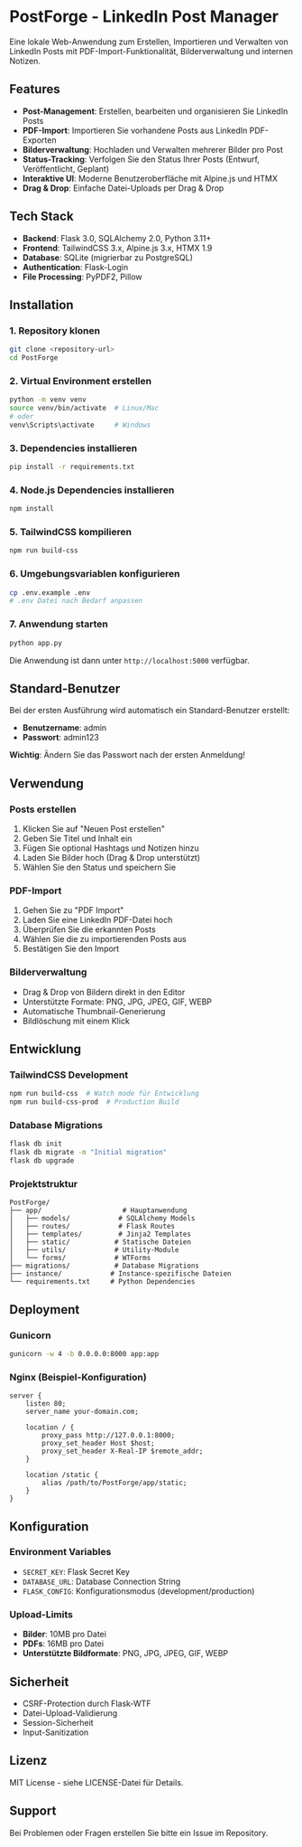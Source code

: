 # PostForge - LinkedIn Post Manager

Eine lokale Web-Anwendung zum Erstellen, Importieren und Verwalten von LinkedIn Posts mit PDF-Import-Funktionalität, Bilderverwaltung und internen Notizen.

## Features

- **Post-Management**: Erstellen, bearbeiten und organisieren Sie LinkedIn Posts
- **PDF-Import**: Importieren Sie vorhandene Posts aus LinkedIn PDF-Exporten
- **Bilderverwaltung**: Hochladen und Verwalten mehrerer Bilder pro Post
- **Status-Tracking**: Verfolgen Sie den Status Ihrer Posts (Entwurf, Veröffentlicht, Geplant)
- **Interaktive UI**: Moderne Benutzeroberfläche mit Alpine.js und HTMX
- **Drag & Drop**: Einfache Datei-Uploads per Drag & Drop

## Tech Stack

- **Backend**: Flask 3.0, SQLAlchemy 2.0, Python 3.11+
- **Frontend**: TailwindCSS 3.x, Alpine.js 3.x, HTMX 1.9
- **Database**: SQLite (migrierbar zu PostgreSQL)
- **Authentication**: Flask-Login
- **File Processing**: PyPDF2, Pillow

## Installation

### 1. Repository klonen
```bash
git clone <repository-url>
cd PostForge
```

### 2. Virtual Environment erstellen
```bash
python -m venv venv
source venv/bin/activate  # Linux/Mac
# oder
venv\Scripts\activate     # Windows
```

### 3. Dependencies installieren
```bash
pip install -r requirements.txt
```

### 4. Node.js Dependencies installieren
```bash
npm install
```

### 5. TailwindCSS kompilieren
```bash
npm run build-css
```

### 6. Umgebungsvariablen konfigurieren
```bash
cp .env.example .env
# .env Datei nach Bedarf anpassen
```

### 7. Anwendung starten
```bash
python app.py
```

Die Anwendung ist dann unter `http://localhost:5000` verfügbar.

## Standard-Benutzer

Bei der ersten Ausführung wird automatisch ein Standard-Benutzer erstellt:
- **Benutzername**: admin
- **Passwort**: admin123

**Wichtig**: Ändern Sie das Passwort nach der ersten Anmeldung!

## Verwendung

### Posts erstellen
1. Klicken Sie auf "Neuen Post erstellen"
2. Geben Sie Titel und Inhalt ein
3. Fügen Sie optional Hashtags und Notizen hinzu
4. Laden Sie Bilder hoch (Drag & Drop unterstützt)
5. Wählen Sie den Status und speichern Sie

### PDF-Import
1. Gehen Sie zu "PDF Import"
2. Laden Sie eine LinkedIn PDF-Datei hoch
3. Überprüfen Sie die erkannten Posts
4. Wählen Sie die zu importierenden Posts aus
5. Bestätigen Sie den Import

### Bilderverwaltung
- Drag & Drop von Bildern direkt in den Editor
- Unterstützte Formate: PNG, JPG, JPEG, GIF, WEBP
- Automatische Thumbnail-Generierung
- Bildlöschung mit einem Klick

## Entwicklung

### TailwindCSS Development
```bash
npm run build-css  # Watch mode für Entwicklung
npm run build-css-prod  # Production Build
```

### Database Migrations
```bash
flask db init
flask db migrate -m "Initial migration"
flask db upgrade
```

### Projektstruktur
```
PostForge/
├── app/                    # Hauptanwendung
│   ├── models/            # SQLAlchemy Models
│   ├── routes/            # Flask Routes
│   ├── templates/         # Jinja2 Templates
│   ├── static/           # Statische Dateien
│   ├── utils/            # Utility-Module
│   └── forms/            # WTForms
├── migrations/           # Database Migrations
├── instance/            # Instance-spezifische Dateien
└── requirements.txt     # Python Dependencies
```

## Deployment

### Gunicorn
```bash
gunicorn -w 4 -b 0.0.0.0:8000 app:app
```

### Nginx (Beispiel-Konfiguration)
```nginx
server {
    listen 80;
    server_name your-domain.com;
    
    location / {
        proxy_pass http://127.0.0.1:8000;
        proxy_set_header Host $host;
        proxy_set_header X-Real-IP $remote_addr;
    }
    
    location /static {
        alias /path/to/PostForge/app/static;
    }
}
```

## Konfiguration

### Environment Variables
- `SECRET_KEY`: Flask Secret Key
- `DATABASE_URL`: Database Connection String
- `FLASK_CONFIG`: Konfigurationsmodus (development/production)

### Upload-Limits
- **Bilder**: 10MB pro Datei
- **PDFs**: 16MB pro Datei
- **Unterstützte Bildformate**: PNG, JPG, JPEG, GIF, WEBP

## Sicherheit

- CSRF-Protection durch Flask-WTF
- Datei-Upload-Validierung
- Session-Sicherheit
- Input-Sanitization

## Lizenz

MIT License - siehe LICENSE-Datei für Details.

## Support

Bei Problemen oder Fragen erstellen Sie bitte ein Issue im Repository.